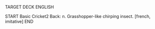 TARGET DECK
ENGLISH

START
Basic
Cricket2
Back: n. Grasshopper-like chirping insect. [french, imitative]
END
